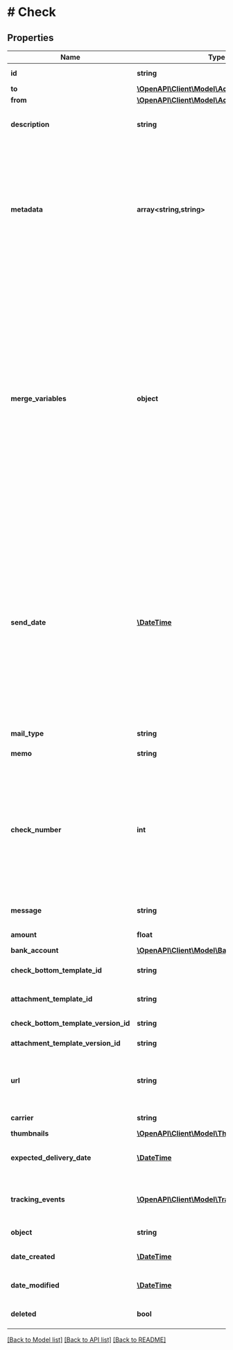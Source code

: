 # # Check

## Properties

Name | Type | Description | Notes
------------ | ------------- | ------------- | -------------
**id** | **string** | Unique identifier prefixed with &#x60;chk_&#x60;. | [optional]
**to** | [**\OpenAPI\Client\Model\Address**](Address.md) |  | [optional]
**from** | [**\OpenAPI\Client\Model\Address**](Address.md) |  | [optional]
**description** | **string** | An internal description that identifies this resource. Must be no longer than 255 characters. | [optional]
**metadata** | **array<string,string>** | Use metadata to store custom information for tagging and labeling back to your internal systems. Must be an object with up to 20 key-value pairs. Keys must be at most 40 characters and values must be at most 500 characters. Neither can contain the characters &#x60;\&quot;&#x60; and &#x60;\\&#x60;. i.e. &#39;{\&quot;customer_id\&quot; : \&quot;NEWYORK2015\&quot;}&#39; Nested objects are not supported.  See [Metadata](#section/Metadata) for more information. | [optional]
**merge_variables** | **object** | You can input a merge variable payload object to your template to render dynamic content. For example, if you have a template like: &#x60;{{variable_name}}&#x60;, pass in &#x60;{\&quot;variable_name\&quot;: \&quot;Harry\&quot;}&#x60; to render &#x60;Harry&#x60;. &#x60;merge_variables&#x60; must be an object. Any type of value is accepted as long as the object is valid JSON; you can use &#x60;strings&#x60;, &#x60;numbers&#x60;, &#x60;booleans&#x60;, &#x60;arrays&#x60;, &#x60;objects&#x60;, or &#x60;null&#x60;. The max length of the object is 25,000 characters. If you call &#x60;JSON.stringify&#x60; on your object, it can be no longer than 25,000 characters. Your variable names cannot contain any whitespace or any of the following special characters: &#x60;!&#x60;, &#x60;\&quot;&#x60;, &#x60;#&#x60;, &#x60;%&#x60;, &#x60;&amp;&#x60;, &#x60;&#39;&#x60;, &#x60;(&#x60;, &#x60;)&#x60;, &#x60;*&#x60;, &#x60;+&#x60;, &#x60;,&#x60;, &#x60;/&#x60;, &#x60;;&#x60;, &#x60;&lt;&#x60;, &#x60;&#x3D;&#x60;, &#x60;&gt;&#x60;, &#x60;@&#x60;, &#x60;[&#x60;, &#x60;\\&#x60;, &#x60;]&#x60;, &#x60;^&#x60;, &#x60;&#x60; &#x60; &#x60;&#x60;, &#x60;{&#x60;, &#x60;|&#x60;, &#x60;}&#x60;, &#x60;~&#x60;. More instructions can be found in [our guide to using html and merge variables](https://lob.com/resources/guides/general/using-html-and-merge-variables). Depending on your [Merge Variable strictness](https://dashboard.lob.com/#/settings/account) setting, if you define variables in your HTML but do not pass them here, you will either receive an error or the variable will render as an empty string. | [optional]
**send_date** | [**\DateTime**](\DateTime.md) | A timestamp in ISO 8601 format which specifies a date after the current time and up to 180 days in the future to send the letter off for production. Setting a send date overrides the default [cancellation window](#section/Cancellation-Windows) applied to the mailpiece. Until the &#x60;send_date&#x60; has passed, the mailpiece can be canceled. If a date in the format &#x60;2017-11-01&#x60; is passed, it will evaluate to midnight UTC of that date (&#x60;2017-11-01T00:00:00.000Z&#x60;). If a datetime is passed, that exact time will be used. A &#x60;send_date&#x60; passed with no time zone will default to UTC, while a &#x60;send_date&#x60; passed with a time zone will be converted to UTC. | [optional]
**mail_type** | **string** | Checks must be sent &#x60;usps_first_class&#x60; | [optional] [default to MAIL_TYPE_USPS_FIRST_CLASS]
**memo** | **string** | Text to include on the memo line of the check. | [optional]
**check_number** | **int** | An integer that designates the check number. If &#x60;check_number&#x60; is not provided, checks created from a new &#x60;bank_account&#x60; will start at &#x60;10000&#x60; and increment with each check created with the &#x60;bank_account&#x60;. A provided &#x60;check_number&#x60; overrides the defaults. Subsequent checks created with the same &#x60;bank_account&#x60; will increment from the provided check number. | [optional]
**message** | **string** | Max of 400 characters to be included at the bottom of the check page. | [optional]
**amount** | **float** | The payment amount to be sent in US dollars. | [optional]
**bank_account** | [**\OpenAPI\Client\Model\BankAccount**](BankAccount.md) |  | [optional]
**check_bottom_template_id** | **string** | Unique identifier prefixed with &#x60;tmpl_&#x60;. ID of a saved [HTML template](#section/HTML-Templates). | [optional]
**attachment_template_id** | **string** | Unique identifier prefixed with &#x60;tmpl_&#x60;. ID of a saved [HTML template](#section/HTML-Templates). | [optional]
**check_bottom_template_version_id** | **string** | Unique identifier prefixed with &#x60;vrsn_&#x60;. | [optional]
**attachment_template_version_id** | **string** | Unique identifier prefixed with &#x60;vrsn_&#x60;. | [optional]
**url** | **string** | A [signed link](#section/Asset-URLs) served over HTTPS. The link returned will expire in 30 days to prevent mis-sharing. Each time a GET request is initiated, a new signed URL will be generated. | [optional]
**carrier** | **string** |  | [optional] [default to CARRIER_USPS]
**thumbnails** | [**\OpenAPI\Client\Model\Thumbnail[]**](Thumbnail.md) |  | [optional]
**expected_delivery_date** | [**\DateTime**](\DateTime.md) | A date in YYYY-MM-DD format of the mailpiece&#39;s expected delivery date based on its &#x60;send_date&#x60;. | [optional]
**tracking_events** | [**\OpenAPI\Client\Model\TrackingEventNormal[]**](TrackingEventNormal.md) | An array of tracking_event objects ordered by ascending &#x60;time&#x60;. Will not be populated for checks created in test mode. | [optional]
**object** | **string** |  | [optional] [default to OBJECT_CHECK]
**date_created** | [**\DateTime**](\DateTime.md) | A timestamp in ISO 8601 format of the date the resource was created. | [optional]
**date_modified** | [**\DateTime**](\DateTime.md) | A timestamp in ISO 8601 format of the date the resource was last modified. | [optional]
**deleted** | **bool** | Only returned if the resource has been successfully deleted. | [optional]

[[Back to Model list]](../../README.md#models) [[Back to API list]](../../README.md#endpoints) [[Back to README]](../../README.md)
